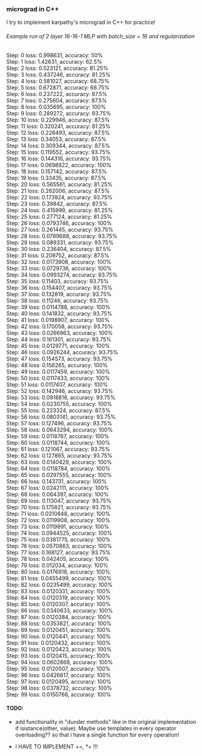 ### micrograd in C++

I try to implement karpathy's micrograd in C++ for practice!


###### Example run of 2 layer 16-16-1 MLP with batch_size = 16 and regularization

Step: 0 loss: 0.998631, accuracy: 50% <br>
Step: 1 loss: 1.42631, accuracy: 62.5% <br>
Step: 2 loss: 0.523121, accuracy: 81.25% <br>
Step: 3 loss: 0.437246, accuracy: 81.25% <br>
Step: 4 loss: 0.581027, accuracy: 68.75% <br>
Step: 5 loss: 0.672871, accuracy: 68.75% <br>
Step: 6 loss: 0.237222, accuracy: 87.5% <br>
Step: 7 loss: 0.275604, accuracy: 87.5% <br>
Step: 8 loss: 0.035695, accuracy: 100% <br>
Step: 9 loss: 0.289272, accuracy: 93.75% <br>
Step: 10 loss: 0.229946, accuracy: 87.5% <br>
Step: 11 loss: 0.320241, accuracy: 81.25% <br>
Step: 12 loss: 0.226493, accuracy: 87.5% <br>
Step: 13 loss: 0.34053, accuracy: 87.5% <br>
Step: 14 loss: 0.309344, accuracy: 87.5% <br>
Step: 15 loss: 0.119552, accuracy: 93.75% <br>
Step: 16 loss: 0.144316, accuracy: 93.75% <br>
Step: 17 loss: 0.0698922, accuracy: 100% <br>
Step: 18 loss: 0.157142, accuracy: 87.5% <br>
Step: 19 loss: 0.33435, accuracy: 87.5% <br>
Step: 20 loss: 0.565561, accuracy: 81.25% <br>
Step: 21 loss: 0.262006, accuracy: 87.5% <br>
Step: 22 loss: 0.173924, accuracy: 93.75% <br>
Step: 23 loss: 0.39842, accuracy: 87.5% <br>
Step: 24 loss: 0.415999, accuracy: 81.25% <br>
Step: 25 loss: 0.277124, accuracy: 81.25% <br>
Step: 26 loss: 0.0793746, accuracy: 100% <br>
Step: 27 loss: 0.261445, accuracy: 93.75% <br>
Step: 28 loss: 0.0789688, accuracy: 93.75% <br>
Step: 29 loss: 0.089331, accuracy: 93.75% <br>
Step: 30 loss: 0.236404, accuracy: 87.5% <br>
Step: 31 loss: 0.209752, accuracy: 87.5% <br>
Step: 32 loss: 0.0173908, accuracy: 100% <br>
Step: 33 loss: 0.0729736, accuracy: 100% <br>
Step: 34 loss: 0.0993274, accuracy: 93.75% <br>
Step: 35 loss: 0.11403, accuracy: 93.75% <br>
Step: 36 loss: 0.154407, accuracy: 93.75% <br>
Step: 37 loss: 0.132819, accuracy: 93.75% <br>
Step: 38 loss: 0.11246, accuracy: 93.75% <br>
Step: 39 loss: 0.0114788, accuracy: 100% <br>
Step: 40 loss: 0.141832, accuracy: 93.75% <br>
Step: 41 loss: 0.0198907, accuracy: 100% <br>
Step: 42 loss: 0.170058, accuracy: 93.75% <br>
Step: 43 loss: 0.0266963, accuracy: 100% <br>
Step: 44 loss: 0.161301, accuracy: 93.75% <br>
Step: 45 loss: 0.0129771, accuracy: 100% <br>
Step: 46 loss: 0.0926244, accuracy: 93.75% <br>
Step: 47 loss: 0.154573, accuracy: 93.75% <br>
Step: 48 loss: 0.156265, accuracy: 100% <br>
Step: 49 loss: 0.0117459, accuracy: 100% <br>
Step: 50 loss: 0.0117433, accuracy: 100% <br>
Step: 51 loss: 0.0117407, accuracy: 100% <br>
Step: 52 loss: 0.142946, accuracy: 93.75% <br>
Step: 53 loss: 0.0918816, accuracy: 93.75% <br>
Step: 54 loss: 0.0230755, accuracy: 100% <br>
Step: 55 loss: 0.223324, accuracy: 87.5% <br>
Step: 56 loss: 0.0803141, accuracy: 93.75% <br>
Step: 57 loss: 0.127496, accuracy: 93.75% <br>
Step: 58 loss: 0.0643294, accuracy: 100% <br>
Step: 59 loss: 0.0118767, accuracy: 100% <br>
Step: 60 loss: 0.0118744, accuracy: 100% <br>
Step: 61 loss: 0.121067, accuracy: 93.75% <br>
Step: 62 loss: 0.127865, accuracy: 93.75% <br>
Step: 63 loss: 0.0140429, accuracy: 100% <br>
Step: 64 loss: 0.0118784, accuracy: 100% <br>
Step: 65 loss: 0.0297555, accuracy: 100% <br>
Step: 66 loss: 0.143731, accuracy: 100% <br>
Step: 67 loss: 0.0242111, accuracy: 100% <br>
Step: 68 loss: 0.064397, accuracy: 100% <br>
Step: 69 loss: 0.113047, accuracy: 93.75% <br>
Step: 70 loss: 0.175621, accuracy: 93.75% <br>
Step: 71 loss: 0.0310848, accuracy: 100% <br>
Step: 72 loss: 0.0119908, accuracy: 100% <br>
Step: 73 loss: 0.0119891, accuracy: 100% <br>
Step: 74 loss: 0.0944525, accuracy: 100% <br>
Step: 75 loss: 0.0381775, accuracy: 100% <br>
Step: 76 loss: 0.0570863, accuracy: 100% <br>
Step: 77 loss: 0.168127, accuracy: 93.75% <br>
Step: 78 loss: 0.042405, accuracy: 100% <br>
Step: 79 loss: 0.012034, accuracy: 100% <br>
Step: 80 loss: 0.0176918, accuracy: 100% <br>
Step: 81 loss: 0.0455499, accuracy: 100% <br>
Step: 82 loss: 0.0235499, accuracy: 100% <br>
Step: 83 loss: 0.0120331, accuracy: 100% <br>
Step: 84 loss: 0.0120319, accuracy: 100% <br>
Step: 85 loss: 0.0120307, accuracy: 100% <br>
Step: 86 loss: 0.0340633, accuracy: 100% <br>
Step: 87 loss: 0.0120384, accuracy: 100% <br>
Step: 88 loss: 0.0353821, accuracy: 100% <br>
Step: 89 loss: 0.0120451, accuracy: 100% <br>
Step: 90 loss: 0.0120441, accuracy: 100% <br>
Step: 91 loss: 0.0120432, accuracy: 100% <br>
Step: 92 loss: 0.0120423, accuracy: 100% <br>
Step: 93 loss: 0.0120415, accuracy: 100% <br>
Step: 94 loss: 0.0602868, accuracy: 100% <br>
Step: 95 loss: 0.0120507, accuracy: 100% <br>
Step: 96 loss: 0.0426617, accuracy: 100% <br>
Step: 97 loss: 0.0120495, accuracy: 100% <br>
Step: 98 loss: 0.0378732, accuracy: 100% <br>
Step: 99 loss: 0.0150766, accuracy: 100% <br>

#### TODO:
- add functionality in "dunder methods" like in the original implementation
 if isistance(other, value):
	 Maybe use templates in every operator overloading?? so that i have a single function for every operation! 

- I HAVE TO IMPLEMENT +=, *+ !!!

 
